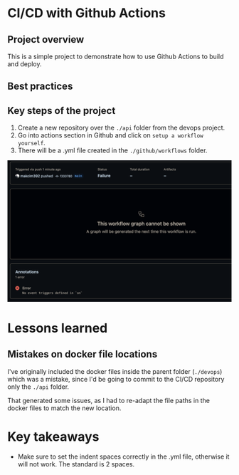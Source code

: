 # CI/CD with Github Actions

## Project overview

This is a simple project to demonstrate how to use Github Actions to build and deploy.


## Best practices

## Key steps of the project

1. Create a new repository over the ```./api``` folder from the devops project.
2. Go into actions section in Github and click on ```setup a workflow yourself```.
3. There will be a .yml file created in the ```./github/workflows``` folder.

![alt text](image.png)

# Lessons learned

## Mistakes on docker file locations

I've originally included the docker files inside the parent folder (```./devops```) which was a mistake, since I'd be going to commit to the CI/CD repository only the ```./api``` folder.

That generated some issues, as I had to re-adapt the file paths in the docker files to match the new location.

# Key takeaways

- Make sure to set the indent spaces correctly in the .yml file, otherwise it will not work. The standard is 2 spaces.